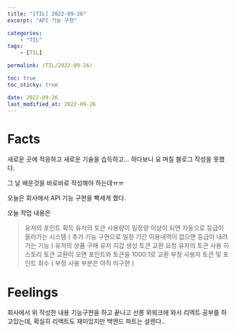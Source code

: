 ```yaml
---
title: "[TIL] 2022-09-26"
excerpt: "API 기능 구현"

categories:
    - "TIL"
tags:
    - [TIL]

permalink: /TIL/2022-09-26/

toc: true
toc_sticky: true

date: 2022-09-26
last_modified_at: 2022-09-26
---
```

# Facts 
새로운 곳에 적응하고 새로운 기술을 습득하고... 하다보니 요 며칠 블로그 작성을 못했다.

그 날 배운것을 바로바로 작성해야 하는데ㅠㅠ

오늘은 회사에서 API 기능 구현을 빡세게 했다.

오늘 작업 내용은

> 유저의 포인트 획득
> 유저의 토큰 사용량이 일정량 이상이 되면 자동으로 등급이 올라가는 시스템 ( 추가 기능 구현으로 일정 기간 이용내역이 없으면 등급이 내려가는 기능 )
> 유저의 상품 구매
> 유저 지갑 생성
> 토큰 교환 요청
> 유저의 토큰 사용 히스토리
> 토큰 교환이 오면 포인트와 토큰을 1000:1로 교환
> 부정 사용자 토큰 및 포인트 회수 ( 부정 사용 부분은 아직 미구현 )

# Feelings

회사에서 위 작성한 내용 기능구현을 하고 끝나고 선릉 위워크에 와서 리엑트 공부를 하고있는데, 확실히 리엑트도 재미있지만 백엔드 파트는 설렌다..
